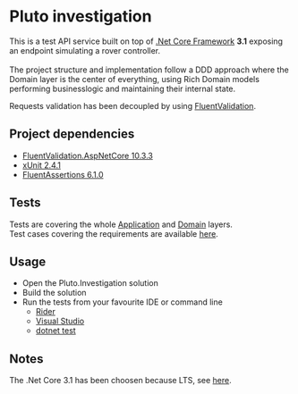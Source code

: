 # Pluto investigation

This is a test API service built on top of [.Net Core Framework](https://dotnet.microsoft.com/download/dotnet/3.1) **3.1** exposing an endpoint simulating a rover controller.<br><br>
The project structure and implementation follow a DDD approach where the Domain layer is the center of everything, using Rich Domain models performing businesslogic and maintaining their internal state.

Requests validation has been decoupled by using [FluentValidation](https://fluentvalidation.net/).

## Project dependencies

   * <a href="https://fluentvalidation.net/" target="_blank">FluentValidation.AspNetCore 10.3.3</a>
   * <a href="https://www.nuget.org/packages/xunit" target="_blank">xUnit 2.4.1</a>
   * <a href="https://www.nuget.org/packages/FluentAssertions/" target="_blank">FluentAssertions 6.1.0</a>

## Tests
Tests are covering the whole <a href="https://github.com/pregoli/Pluto.Investigation/tree/master/Pluto.Investigation.Tests/Application" target="_blank">Application</a> and <a href="https://github.com/pregoli/Pluto.Investigation/tree/master/Pluto.Investigation.Tests/Domain" target="_blank">Domain</a> layers.
<br>
Test cases covering the requirements are available <a href="https://github.com/pregoli/Pluto.Investigation/blob/master/Pluto.Investigation.Tests/Domain/Entities/RoverTests.cs" target="_blank">here</a>.

## Usage

   * Open the Pluto.Investigation solution
   * Build the solution
   * Run the tests from your favourite IDE or command line
      * <a href="https://www.jetbrains.com/help/rider/Unit_Testing__Index.html" target="_blank">Rider</a>
      * <a href="https://docs.microsoft.com/en-us/visualstudio/test/run-unit-tests-with-test-explorer?view=vs-2019" target="_blank">Visual Studio</a>
      * <a href="https://docs.microsoft.com/en-us/dotnet/core/tools/dotnet-test" target="_blank">dotnet test</a>
    
## Notes
The .Net Core 3.1 has been choosen because LTS, see <a href="https://dotnet.microsoft.com/platform/support/policy/dotnet-core" target="_blank">here</a>.

